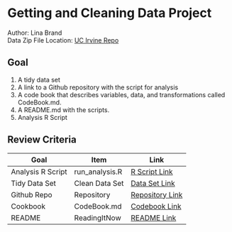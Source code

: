 # Getting and Cleaning Data Project
Author: Lina Brand <br />
Data Zip File Location: [UC Irvine Repo](https://d396qusza40orc.cloudfront.net/getdata%2Fprojectfiles%2FUCI%20HAR%20Dataset.zip "Clicking will download the data")

## Goal
1. A tidy data set 
2. A link to a Github repository with the script for analysis 
3. A code book that describes variables, data, and transformations called CodeBook.md. 
4. A README.md with the scripts. 
4. Analysis R Script

## Review Criteria

Goal | Item | Link
--- | --- | ---
Analysis R Script |  run_analysis.R |  [R Script Link](https://github.com/LinaBrand/Getting-and-Cleaning-Data-Course-Project/blob/main/run_analysis.r "run_analysis.R")
Tidy Data Set |  Clean Data Set |  [Data Set Link](https://github.com/LinaBrand/Getting-and-Cleaning-Data-Course-Project/blob/main/tidydata.txt")
Github Repo | Repository |  [Repository Link](https://github.com/LinaBrand/Getting-and-Cleaning-Data-Course-Project/ "Click to check the repository")
Cookbook | CodeBook.md |  [Codebook Link](https://github.com/LinaBrand/Getting-and-Cleaning-Data-Course-Project/blob/main/codebook.md "CodeBook.md")
README | ReadingItNow |  [README Link](https://github.com/LinaBrand/Getting-and-Cleaning-Data-Course-Project/blob/main/README.md "README.md")
